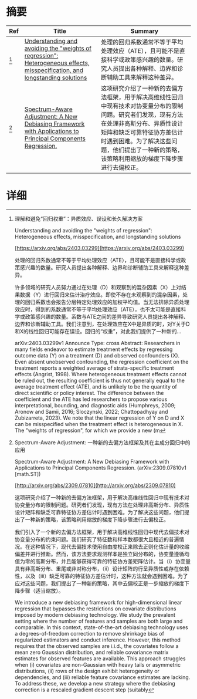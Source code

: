# 摘要

| Ref | Title | Summary |
| --- | --- | --- |
| [^1] | [Understanding and avoiding the "weights of regression": Heterogeneous effects, misspecification, and longstanding solutions](https://arxiv.org/abs/2403.03299) | 处理的回归系数通常不等于平均处理效应（ATE），且可能不是直接科学或政策感兴趣的数量。研究人员提出各种解释、边界和诊断辅助工具来解释这种差异。 |
| [^2] | [Spectrum-Aware Adjustment: A New Debiasing Framework with Applications to Principal Components Regression.](http://arxiv.org/abs/2309.07810) | 这项研究介绍了一种新的去偏方法框架，用于解决高维线性回归中现有技术对协变量分布的限制问题。研究者们发现，现有方法在处理非高斯分布、异质性设计矩阵和缺乏可靠特征协方差估计时遇到困难。为了解决这些问题，他们提出了一种新的策略，该策略利用缩放的梯度下降步骤进行去偏校正。 |

# 详细

[^1]: 理解和避免“回归权重”：异质效应、误设和长久解决方案

    Understanding and avoiding the "weights of regression": Heterogeneous effects, misspecification, and longstanding solutions

    [https://arxiv.org/abs/2403.03299](https://arxiv.org/abs/2403.03299)

    处理的回归系数通常不等于平均处理效应（ATE），且可能不是直接科学或政策感兴趣的数量。研究人员提出各种解释、边界和诊断辅助工具来解释这种差异。

    

    许多领域的研究人员努力通过在处理（D）和观察到的混杂因素（X）上对结果数据（Y）进行回归来估计治疗效应。即使不存在未观察到的混杂因素，处理的回归系数也会报告分层特定处理效应的加权平均值。当无法排除异质处理效应时，得到的系数通常不等于平均处理效应（ATE），也不太可能是直接科学或政策感兴趣的数量。系数与ATE之间的差异导致研究人员提出各种解释、边界和诊断辅助工具。我们注意到，在处理效应在X中是异质的时，对Y关于D和X的线性回归可能存在误设。回归的“权重”，对此我们提供了一种新的...

    arXiv:2403.03299v1 Announce Type: cross  Abstract: Researchers in many fields endeavor to estimate treatment effects by regressing outcome data (Y) on a treatment (D) and observed confounders (X). Even absent unobserved confounding, the regression coefficient on the treatment reports a weighted average of strata-specific treatment effects (Angrist, 1998). Where heterogeneous treatment effects cannot be ruled out, the resulting coefficient is thus not generally equal to the average treatment effect (ATE), and is unlikely to be the quantity of direct scientific or policy interest. The difference between the coefficient and the ATE has led researchers to propose various interpretational, bounding, and diagnostic aids (Humphreys, 2009; Aronow and Samii, 2016; Sloczynski, 2022; Chattopadhyay and Zubizarreta, 2023). We note that the linear regression of Y on D and X can be misspecified when the treatment effect is heterogeneous in X. The "weights of regression", for which we provide a new (m
    
[^2]: Spectrum-Aware Adjustment: 一种新的去偏方法框架及其在主成分回归中的应用

    Spectrum-Aware Adjustment: A New Debiasing Framework with Applications to Principal Components Regression. (arXiv:2309.07810v1 [math.ST])

    [http://arxiv.org/abs/2309.07810](http://arxiv.org/abs/2309.07810)

    这项研究介绍了一种新的去偏方法框架，用于解决高维线性回归中现有技术对协变量分布的限制问题。研究者们发现，现有方法在处理非高斯分布、异质性设计矩阵和缺乏可靠特征协方差估计时遇到困难。为了解决这些问题，他们提出了一种新的策略，该策略利用缩放的梯度下降步骤进行去偏校正。

    

    我们引入了一个新的去偏方法框架，用于解决高维线性回归中现代去偏技术对协变量分布的约束问题。我们研究了特征数和样本数都很大且相近的普遍情况。在这种情况下，现代去偏技术使用自由度校正来除去正则化估计量的收缩偏差并进行推断。然而，该方法要求观测样本是独立同分布的，协变量遵循均值为零的高斯分布，并且能够获得可靠的特征协方差矩阵估计。当（i）协变量具有非高斯分布、重尾或非对称分布，（ii）设计矩阵的行呈异质性或存在依赖性，以及（iii）缺乏可靠的特征协方差估计时，这种方法就会遇到困难。为了应对这些问题，我们提出了一种新的策略，其中去偏校正是一步缩放的梯度下降步骤（适当缩放）。

    We introduce a new debiasing framework for high-dimensional linear regression that bypasses the restrictions on covariate distributions imposed by modern debiasing technology. We study the prevalent setting where the number of features and samples are both large and comparable. In this context, state-of-the-art debiasing technology uses a degrees-of-freedom correction to remove shrinkage bias of regularized estimators and conduct inference. However, this method requires that the observed samples are i.i.d., the covariates follow a mean zero Gaussian distribution, and reliable covariance matrix estimates for observed features are available. This approach struggles when (i) covariates are non-Gaussian with heavy tails or asymmetric distributions, (ii) rows of the design exhibit heterogeneity or dependencies, and (iii) reliable feature covariance estimates are lacking.  To address these, we develop a new strategy where the debiasing correction is a rescaled gradient descent step (suitably
    

